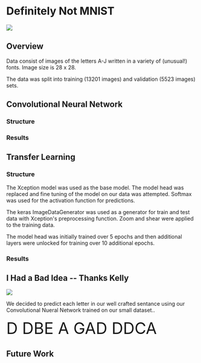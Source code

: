 # Definitely Not MNIST

<img src="https://github.com/tdurnford/DefinitelyNotMNIST/blob/case-study/graphics/sample_letters.png"></img>

## Overview
Data consist of images of the letters A-J written in a variety of (unusual!) fonts. Image size is 28 x 28.

The data was split into training (13201 images) and validation (5523 images) sets.

## Convolutional Neural Network

### Structure

### Results

## Transfer Learning

### Structure
The Xception model was used as the base model. The model head was replaced and fine tuning of the model on our data was attempted. Softmax was used for the activation function for predictions. 

The keras ImageDataGenerator was used as a generator for train and test data with Xception's preprocessing function. 
Zoom and shear were applied to the training data.

The model head was initially trained over 5 epochs and then additional layers were unlocked for training over 10 additional epochs.

### Results

## I Had a Bad Idea -- Thanks Kelly

<img src="https://github.com/tdurnford/DefinitelyNotMNIST/blob/case-study/graphics/I had a bad idea.png"></img>

We decided to predict each letter in our well crafted sentance using our Convolutional Nueral Network trained on our small dataset.. 

<span style="font-size: 3em;">D DBE A GAD DDCA</span>

## Future Work
